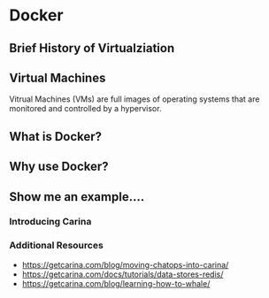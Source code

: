 # Docker

## Brief History of Virtualziation

## Virtual Machines

Vitrual Machines (VMs) are full images of operating systems that are monitored and controlled by a hypervisor.

## What is Docker?

## Why use Docker?

## Show me an example....

### Introducing Carina

### Additional Resources

* https://getcarina.com/blog/moving-chatops-into-carina/
* https://getcarina.com/docs/tutorials/data-stores-redis/
* https://getcarina.com/blog/learning-how-to-whale/
